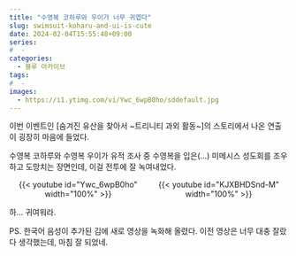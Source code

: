 ```yaml
---
title: "수영복 코하루와 우이가 너무 귀엽다"
slug: swimsuit-koharu-and-ui-is-cute
date: 2024-02-04T15:55:48+09:00
series:
#  - 
categories:
  - 블루 아카이브
tags:
#  - 
images:
  - https://i1.ytimg.com/vi/Ywc_6wpB0ho/sddefault.jpg
---
```


이번 이벤트인 \[숨겨진 유산을 찾아서 \~트리니티 과외 활동\~\]의 스토리에서 나온 연출이 굉장히 마음에 들었다.

수영복 코하루와 수영복 우이가 유적 조사 중 수영복을 입은(...) 미메시스 성도회를 조우하고 도망치는 장면인데, 이걸 전투에 잘 녹여내었다.

<div align="center"><div style="display: flex; justify-content: space-between;">
<div style="width: 49.5%">
{{< youtube id="Ywc_6wpB0ho" width="100%" >}}
</div>
<div style="width: 49.5%">
{{< youtube id="KJXBHDSnd-M" width="100%" >}}
</div>
</div></div>

하... 귀여워라.

PS. 한국어 음성이 추가된 김에 새로 영상을 녹화해 올렸다. 이전 영상은 너무 대충 잘랐다 생각했는데, 마침 잘 되었네.
